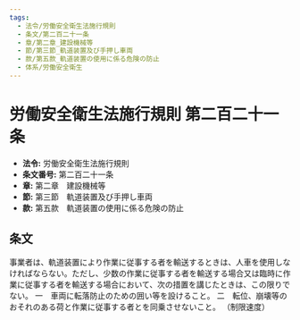 ```yaml
---
tags:
  - 法令/労働安全衛生法施行規則
  - 条文/第二百二十一条
  - 章/第二章_建設機械等
  - 節/第三節_軌道装置及び手押し車両
  - 款/第五款_軌道装置の使用に係る危険の防止
  - 体系/労働安全衛生
---
```

# 労働安全衛生法施行規則 第二百二十一条

- **法令:** 労働安全衛生法施行規則
- **条文番号:** 第二百二十一条
- **章:** 第二章　建設機械等
- **節:** 第三節　軌道装置及び手押し車両
- **款:** 第五款　軌道装置の使用に係る危険の防止

## 条文
事業者は、軌道装置により作業に従事する者を輸送するときは、人車を使用しなければならない。ただし、少数の作業に従事する者を輸送する場合又は臨時に作業に従事する者を輸送する場合において、次の措置を講じたときは、この限りでない。
一　車両に転落防止のための囲い等を設けること。
二　転位、崩壊等のおそれのある荷と作業に従事する者とを同乗させないこと。
（制限速度）

